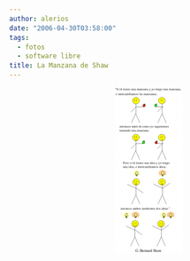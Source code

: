 ```yaml
---
author: alerios
date: "2006-04-30T03:58:00"
tags:
  - fotos
  - software libre
title: La Manzana de Shaw
---
```


<a href="/images/2006/04/Manzana-20de-20Shaw.png"><img style="margin: 0px auto 10px; display: block; text-align: center; cursor: pointer;" src="/images/2006/04/Manzana-20de-20Shaw-123x300.png" alt="" border="0" /></a>
